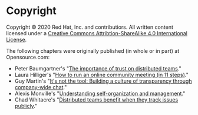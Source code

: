 # Copyright
Copyright © 2020 Red Hat, Inc. and contributiors. All written content licensed under a [Creative Commons Attribtion-ShareAlike 4.0 International License](http://creativecommons.org/licenses/by-sa/4.0/).

The following chapters were originally published (in whole or in part) at Opensource.com:

- Peter Baumgartner's "[The importance of trust on distributed teams](https://opensource.com/open-organization/17/7/lincoln-loop-trust)."
- Laura Hilliger's "[How to run an online community meeting (in 11 steps)](https://opensource.com/open-organization/16/1/community-calls-will-increase-participation-your-open-organization)."
- Guy Martin's "[It's not the tool: Building a culture of transparency through company-wide chat](https://opensource.com/open-organization/17/12/chat-platform-default-to-open)."
- Alexis Monville's "[Understanding self-organization and management](https://opensource.com/open-organization/18/8/self-organizing-team-management)."
- Chad Whitacre's "[Distributed teams benefit when they track issues publicly](https://opensource.com/open-organization/17/2/tracking-issues-publicly)."
